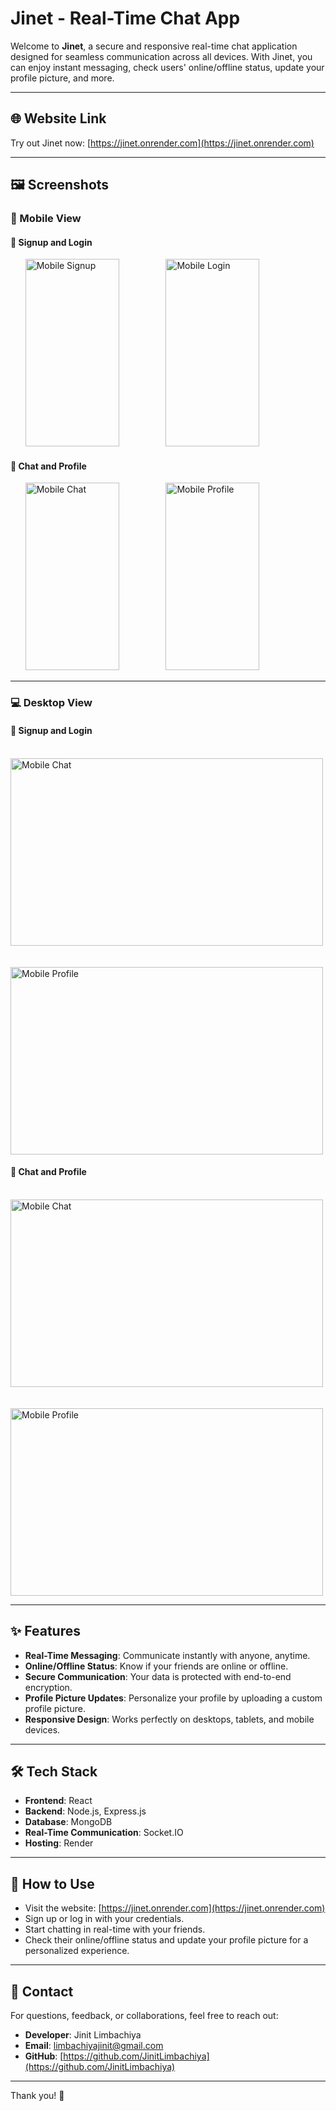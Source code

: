 # Jinet - Real-Time Chat App

Welcome to **Jinet**, a secure and responsive real-time chat application designed for seamless communication across all devices. With Jinet, you can enjoy instant messaging, check users' online/offline status, update your profile picture, and more.

---

## 🌐 Website Link

Try out Jinet now: [https://jinet.onrender.com](https://jinet.onrender.com)

---
## 🖼 Screenshots

### 📱 Mobile View

#### 🔑 Signup and Login
&nbsp;&nbsp;&nbsp;&nbsp;&nbsp;
<img src="https://github.com/user-attachments/assets/73d8ceae-d443-44a0-a4e6-1a9bfcd0755b" alt="Mobile Signup" width="150" height="300" />
&nbsp;&nbsp;&nbsp;&nbsp;&nbsp;&nbsp;&nbsp;&nbsp;&nbsp;&nbsp;&nbsp;&nbsp;&nbsp;&nbsp;&nbsp;&nbsp;&nbsp;
<img src="https://github.com/user-attachments/assets/e75aadfc-6f21-4aad-88a5-838ce94e4bf6" alt="Mobile Login" width="150" height="300" />

#### 💬 Chat and Profile
&nbsp;&nbsp;&nbsp;&nbsp;&nbsp;
<img src="https://github.com/user-attachments/assets/e23c508e-9d0b-4c4d-b18d-0b867f12ed7f" alt="Mobile Chat" width="150" height="300" />
&nbsp;&nbsp;&nbsp;&nbsp;&nbsp;&nbsp;&nbsp;&nbsp;&nbsp;&nbsp;&nbsp;&nbsp;&nbsp;&nbsp;&nbsp;&nbsp;&nbsp;
<img src="https://github.com/user-attachments/assets/fc9efe8d-fa38-4f7b-bc8b-f36ca84d2161" alt="Mobile Profile" width="150" height="300" />

---

### 💻 Desktop View

#### 🔑 Signup and Login
&nbsp;&nbsp;&nbsp;&nbsp;&nbsp;
<img src="https://github.com/user-attachments/assets/6be62141-0c90-4a95-8761-ae11113addef" alt="Mobile Chat" width="500" height="300" />
<br><br>
&nbsp;&nbsp;&nbsp;&nbsp;&nbsp;
<img src="https://github.com/user-attachments/assets/a3a25856-256e-4dc7-aeee-47775d14fe5c" alt="Mobile Profile" width="500" height="300" />

#### 💬 Chat and Profile 
&nbsp;&nbsp;&nbsp;&nbsp;&nbsp;
<img src="https://github.com/user-attachments/assets/01fef4bf-5fed-4592-a337-153d7ecf4738" alt="Mobile Chat" width="500" height="300" />
<br><br>
&nbsp;&nbsp;&nbsp;&nbsp;&nbsp;
<img src="https://github.com/user-attachments/assets/770bcd3c-b460-447a-9038-c9b05c5cde27" alt="Mobile Profile" width="500" height="300" />

---

## ✨ Features

- **Real-Time Messaging**: Communicate instantly with anyone, anytime.
- **Online/Offline Status**: Know if your friends are online or offline.
- **Secure Communication**: Your data is protected with end-to-end encryption.
- **Profile Picture Updates**: Personalize your profile by uploading a custom profile picture.
- **Responsive Design**: Works perfectly on desktops, tablets, and mobile devices.

---

## 🛠️ Tech Stack

- **Frontend**: React
- **Backend**: Node.js, Express.js
- **Database**: MongoDB
- **Real-Time Communication**: Socket.IO
- **Hosting**: Render

---

## 🚀 How to Use

- Visit the website: [https://jinet.onrender.com](https://jinet.onrender.com)
- Sign up or log in with your credentials.
- Start chatting in real-time with your friends.
- Check their online/offline status and update your profile picture for a personalized experience.

---

## 🤝 Contact

For questions, feedback, or collaborations, feel free to reach out:

- **Developer**: Jinit Limbachiya  
- **Email**: [limbachiyajinit@gmail.com](mailto:limbachiyajinit@gmail.com)  
- **GitHub**: [https://github.com/JinitLimbachiya](https://github.com/JinitLimbachiya)

---

Thank you! 🎉
